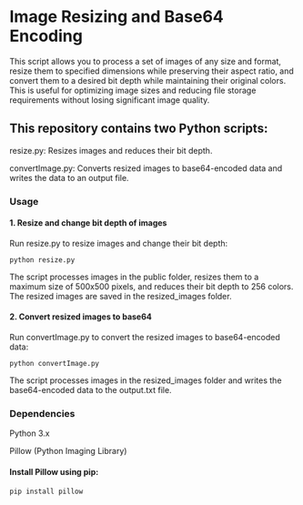 <h1>Image Resizing and Base64 Encoding</h1>
<p>This script allows you to process a set of images of any size and format, resize them to specified dimensions while preserving their aspect ratio, and convert them to a desired bit depth while maintaining their original colors. This is useful for optimizing image sizes and reducing file storage requirements without losing significant image quality.</p>

<h2>This repository contains two Python scripts:</h2>

<p>resize.py: Resizes images and reduces their bit depth.</p>
<p>convertImage.py: Converts resized images to base64-encoded data and writes the data to an output file.</p>

<h3>Usage</h3>
<h4>1. Resize and change bit depth of images</h4>
<p>Run resize.py to resize images and change their bit depth:</p>

```
python resize.py
```

<p>The script processes images in the public folder, resizes them to a maximum size of 500x500 pixels, and reduces their bit depth to 256 colors. The resized images are saved in the resized_images folder.</p>

<h4>2. Convert resized images to base64</h4>
<p>Run convertImage.py to convert the resized images to base64-encoded data:</p>

```
python convertImage.py
```
  
<p>The script processes images in the resized_images folder and writes the base64-encoded data to the output.txt file.</p>

<h3>Dependencies</h3>
<p>Python 3.x</p>
<p>Pillow (Python Imaging Library)</p>
<h4>Install Pillow using pip:</h4>

```
pip install pillow
```
